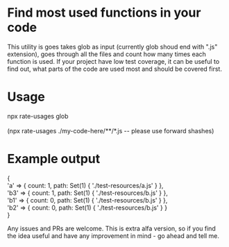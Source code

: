 
# Find most used functions in your code

This utility is goes takes glob as input (currently glob shoud end with ".js" extension), goes through all the files and count how many times each function is used. If your project have low test coverage, it can be useful to find out, what parts of the code are used most and should be covered first.

# Usage
npx rate-usages glob <br>  <br>
(npx rate-usages ./my-code-here/**/*.js -- please use forward shashes)

# Example output
{ <br>
  'a' => { count: 1, path: Set(1) { './test-resources/a.js' } }, <br>
  'b3' => { count: 1, path: Set(1) { './test-resources/b.js' } }, <br>
  'b1' => { count: 0, path: Set(1) { './test-resources/b.js' } }, <br>
  'b2' => { count: 0, path: Set(1) { './test-resources/b.js' } } <br>
} 

Any issues and PRs are welcome. This is extra alfa version, so if you find the idea useful and have any improvement in mind - go ahead and tell me.
